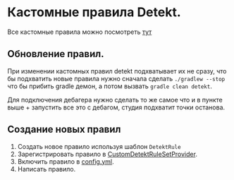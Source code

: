 # Кастомные правила Detekt.

Все кастомные правила можно посмотреть [тут](src/main/kotlin/ru/vs/customDetektRules/rules)

## Обновление правил.

При изменении кастомных правил detekt подхватывает их не сразу, что бы подхватить новые правила нужно сначала
сделать `./gradlew --stop` что бы прибить gradle демон, а потом вызвать `gradle clean detekt`.

Для подключения дебагера нужно сделать то же самое что и в пункте выше + запустить все это с дебагом, студия подхватит
точки останова.

## Создание новых правил

1. Создать новое правило используя шаблон `DetektRule`
2. Зарегистрировать правило
   в [CustomDetektRuleSetProvider](src/main/kotlin/ru/vs/customDetektRules/CustomDetektRuleSetProvider.kt).
3. Включить правило в [config.yml](src/main/resources/config/config.yml).
4. Написать правило.